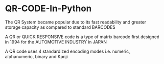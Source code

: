 # QR-CODE-In-Python
The QR System became popular due to its fast readability and greater storage capacity as compared to standard BARCODES

A QR or QUICK RESPONSIVE code is a type of matrix barcode first designed in 1994 for the AUTOMOTIVE INDUSTRY in JAPAN

A QR code uses 4 standardized encoding modes i.e. numeric, alphanumeric, binary and Kanji

